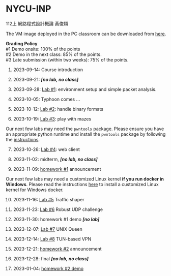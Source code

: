 # NYCU-INP
112上 網路程式設計概論 黃俊穎

The VM image deployed in the PC classroom can be downloaded from [here](https://drive.google.com/file/d/1OSNwEXR33c0tCBp72y7d-2rSrqDYhbpi/view?usp=sharing).

**Grading Policy**  
#1 Demo onsite: 100% of the points  
#2 Demo in the next class: 85% of the points.  
#3 Late submission (within two weeks): 75% of the points.

1.  2023-09-14: Course introduction
    
2.  2023-09-21: **_\[no lab, no class\]_**
    
3.  2023-09-28: [Lab #1](https://github.com/LaiCharlie/NYCU-INP/tree/main/lab1): environment setup and simple packet analysis.
    
4.  2023-10-05: Typhoon comes …
    
5.  2023-10-12: [Lab #2](https://github.com/LaiCharlie/NYCU-INP/tree/main/lab2): handle binary formats
    
6.  2023-10-19: [Lab #3](https://github.com/LaiCharlie/NYCU-INP/tree/main/lab3): play with mazes
    

Our next few labs may need the `pwntools` package. Please ensure you have an appropriate python runtime and install the `pwntools` package by following the [instructions](https://github.com/LaiCharlie/NYCU-INP/tree/main/pwntools).

7.  2023-10-26: [Lab #4](https://github.com/LaiCharlie/NYCU-INP/tree/main/lab4): web client
    
8.  2023-11-02: midterm, **_\[no lab, no class\]_**
    
9.  2023-11-09: [homework #1](https://github.com/LaiCharlie/NYCU-INP/tree/main/hw1) announcement
    

Our next few labs may need a customized Linux kernel __**if you run docker in Windows**__. Please read the instructions [here](https://github.com/LaiCharlie/NYCU-INP/tree/main/wsl2) to install a customized Linux kernel for Windows docker.

10.  2023-11-16: [Lab #5](https://github.com/LaiCharlie/NYCU-INP/tree/main/lab5) Traffic shaper
    
11.  2023-11-23: [Lab #6](https://github.com/LaiCharlie/NYCU-INP/tree/main/lab6_v1) Robust UDP challenge
    
12.  2023-11-30: homework #1 demo **_\[no lab\]_**
    
13.  2023-12-07: [Lab #7](https://github.com/LaiCharlie/NYCU-INP/tree/main/lab7) UNIX Queen
    
14.  2023-12-14: [Lab #8](https://github.com/LaiCharlie/NYCU-INP/tree/main/lab8) TUN-based VPN
    
15.  2023-12-21: [homework #2](https://github.com/LaiCharlie/NYCU-INP/tree/main/hw2) announcement
    
16.  2023-12-28: final **_\[no lab, no class\]_**
    
17.  2023-01-04: [homework #2 demo](https://github.com/LaiCharlie/NYCU-INP/tree/main/hw2/demo)
